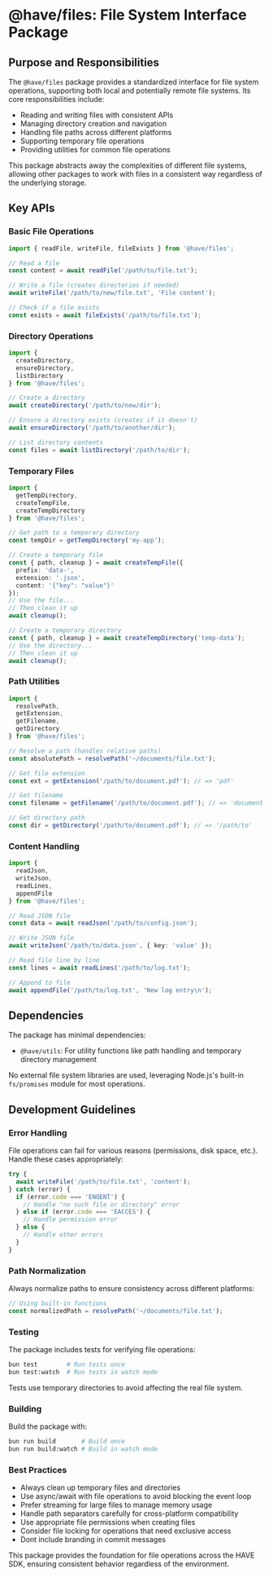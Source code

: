 # @have/files: File System Interface Package

## Purpose and Responsibilities

The `@have/files` package provides a standardized interface for file system operations, supporting both local and potentially remote file systems. Its core responsibilities include:

- Reading and writing files with consistent APIs
- Managing directory creation and navigation
- Handling file paths across different platforms
- Supporting temporary file operations
- Providing utilities for common file operations

This package abstracts away the complexities of different file systems, allowing other packages to work with files in a consistent way regardless of the underlying storage.

## Key APIs

### Basic File Operations

```typescript
import { readFile, writeFile, fileExists } from '@have/files';

// Read a file
const content = await readFile('/path/to/file.txt');

// Write a file (creates directories if needed)
await writeFile('/path/to/new/file.txt', 'File content');

// Check if a file exists
const exists = await fileExists('/path/to/file.txt');
```

### Directory Operations

```typescript
import { 
  createDirectory, 
  ensureDirectory, 
  listDirectory 
} from '@have/files';

// Create a directory
await createDirectory('/path/to/new/dir');

// Ensure a directory exists (creates if it doesn't)
await ensureDirectory('/path/to/another/dir');

// List directory contents
const files = await listDirectory('/path/to/dir');
```

### Temporary Files

```typescript
import { 
  getTempDirectory, 
  createTempFile, 
  createTempDirectory 
} from '@have/files';

// Get path to a temporary directory
const tempDir = getTempDirectory('my-app');

// Create a temporary file
const { path, cleanup } = await createTempFile({ 
  prefix: 'data-', 
  extension: '.json',
  content: '{"key": "value"}'
});
// Use the file...
// Then clean it up
await cleanup();

// Create a temporary directory
const { path, cleanup } = await createTempDirectory('temp-data');
// Use the directory...
// Then clean it up
await cleanup();
```

### Path Utilities

```typescript
import { 
  resolvePath, 
  getExtension, 
  getFilename, 
  getDirectory 
} from '@have/files';

// Resolve a path (handles relative paths)
const absolutePath = resolvePath('~/documents/file.txt');

// Get file extension
const ext = getExtension('/path/to/document.pdf'); // => 'pdf'

// Get filename
const filename = getFilename('/path/to/document.pdf'); // => 'document.pdf'

// Get directory path
const dir = getDirectory('/path/to/document.pdf'); // => '/path/to'
```

### Content Handling

```typescript
import { 
  readJson, 
  writeJson, 
  readLines,
  appendFile
} from '@have/files';

// Read JSON file
const data = await readJson('/path/to/config.json');

// Write JSON file
await writeJson('/path/to/data.json', { key: 'value' });

// Read file line by line
const lines = await readLines('/path/to/log.txt');

// Append to file
await appendFile('/path/to/log.txt', 'New log entry\n');
```

## Dependencies

The package has minimal dependencies:

- `@have/utils`: For utility functions like path handling and temporary directory management

No external file system libraries are used, leveraging Node.js's built-in `fs/promises` module for most operations.

## Development Guidelines

### Error Handling

File operations can fail for various reasons (permissions, disk space, etc.). Handle these cases appropriately:

```typescript
try {
  await writeFile('/path/to/file.txt', 'content');
} catch (error) {
  if (error.code === 'ENOENT') {
    // Handle "no such file or directory" error
  } else if (error.code === 'EACCES') {
    // Handle permission error
  } else {
    // Handle other errors
  }
}
```

### Path Normalization

Always normalize paths to ensure consistency across different platforms:

```typescript
// Using built-in functions
const normalizedPath = resolvePath('~/documents/file.txt');
```

### Testing

The package includes tests for verifying file operations:

```bash
bun test        # Run tests once
bun test:watch  # Run tests in watch mode
```

Tests use temporary directories to avoid affecting the real file system.

### Building

Build the package with:

```bash
bun run build       # Build once
bun run build:watch # Build in watch mode
```

### Best Practices

- Always clean up temporary files and directories
- Use async/await with file operations to avoid blocking the event loop
- Prefer streaming for large files to manage memory usage
- Handle path separators carefully for cross-platform compatibility
- Use appropriate file permissions when creating files
- Consider file locking for operations that need exclusive access
- Dont include branding in commit messages

This package provides the foundation for file operations across the HAVE SDK, ensuring consistent behavior regardless of the environment.